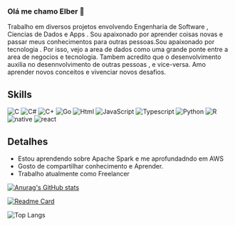 ### Olá me chamo Elber 👋


Trabalho em diversos projetos envolvendo Engenharia de Software , Ciencias de Dados e Apps . Sou apaixonado por aprender coisas novas e passar meus conhecimentos para outras pessoas.Sou apaixonado por tecnologia . Por isso, vejo a area de dados como uma grande ponte entre a area de negocios  e tecnologia. Tambem  acredito que o desenvolvimento auxilia no desennvolvimento de outras pessoas , e vice-versa. Amo aprender novos conceitos e vivenciar  novos desafios.











## Skills
![C](https://img.shields.io/badge/C-00599C?style=for-the-badge&logo=c&logoColor=white)
![C#](https://img.shields.io/badge/C%23-239120?style=for-the-badge&logo=csharp&logoColor=white)
![C+](https://img.shields.io/badge/C%2B%2B-00599C?style=for-the-badge&logo=c%2B%2B&logoColor=white)
![Go](https://img.shields.io/badge/Go-00ADD8?style=for-the-badge&logo=go&logoColor=white)
![Html](https://img.shields.io/badge/HTML5-E34F26?style=for-the-badge&logo=html5&logoColor=white)
![JavaScript](https://img.shields.io/badge/JavaScript-323330?style=for-the-badge&logo=javascript&logoColor=F7DF1E)
![Typescript](https://img.shields.io/badge/TypeScript-007ACC?style=for-the-badge&logo=typescript&logoColor=white)
![Python](https://img.shields.io/badge/Python-FFD43B?style=for-the-badge&logo=python&logoColor=blue)
![R](https://img.shields.io/badge/R-276DC3?style=for-the-badge&logo=r&logoColor=white)
![native](https://img.shields.io/badge/Flutter-02569B?style=for-the-badge&logo=flutter&logoColor=white)
![react](https://img.shields.io/badge/React_Native-20232A?style=for-the-badge&logo=react&logoColor=61DAFB)

## Detalhes
- Estou aprendendo sobre Apache Spark e me aprofundadndo em AWS
- Gosto de compartilhar conhecimento e Aprender.
- Trabalho atualmente como Freelancer



[![Anurag's GitHub stats](https://github-readme-stats.vercel.app/api?username=elbercorrea44&show_icons=true&theme=radical)](https://github.com/anuraghazra/github-readme-stats)


[![Readme Card](https://github-readme-stats.vercel.app/api/pin/?username=elbercorrea44&repo=calculadora&theme=radical)](https://github.com/anuraghazra/github-readme-stats)

![Top Langs](https://github-readme-stats.vercel.app/api/top-langs/?username=anuraghazra&langs_count=8&theme=radical)
